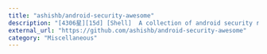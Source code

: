 ```yaml
---
title: "ashishb/android-security-awesome"
description: "[4306星][15d] [Shell]  A collection of android security related resources"
external_url: "https://github.com/ashishb/android-security-awesome"
category: "Miscellaneous"
---
```

